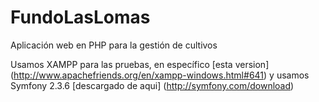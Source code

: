FundoLasLomas
=============

Aplicación web en PHP para la gestión de cultivos

Usamos XAMPP para las pruebas, en específico [esta version] (http://www.apachefriends.org/en/xampp-windows.html#641) y usamos Symfony 2.3.6 [descargado de aqui] (http://symfony.com/download)
